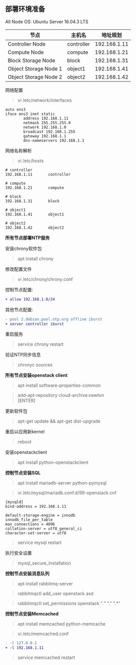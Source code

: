 部署环境准备
------

All Node OS: Ubuntu Server 16.04.3 LTS  

| 节点 | 主机名 | 地址规划 |
| ---- | ----- | ------- |
| Controller Node | controller | 192.168.1.11 |
| Compute Node | compute | 192.168.1.21 |
| Block Storage Node | block | 192.168.1.31 |
| Object Storage Node 1 | object1 | 192.168.1.41 |
| Object Storage Node 2 | object2 | 192.168.1.42 |

网络配置  
> vi /etc/network/interfaces  
```
auto ens3
iface ens3 inet static
        address 192.168.1.11
        netmask 255.255.255.0
        network 192.168.1.0
        broadcast 192.168.1.255
        gateway 192.168.1.1
        dns-nameservers 192.168.1.1
```

网络名称解析  
> vi /etc/hosts

```
# controller
192.168.1.11       controller

# compute
192.168.1.21       compute

# block
192.168.1.31       block

# object1
192.168.1.41       object1

# object2
192.168.1.42       object2
```
**所有节点部署NTP服务**  

安装chrony软件包  
> apt install chrony  

修改配置文件  
> vi /etc/chrony/chrony.conf  

控制节点配置:  
```diff
+ allow 192.168.1.0/24
```

其他节点配置:  
```diff
- pool 2.debian.pool.ntp.org offline iburst
+ server controller iburst
```

重启服务  
> service chrony restart  

验证NTP同步信息  
> chronyc sources

**所有节点安装openstack client**  
> apt install software-properties-common

> add-apt-repository cloud-archive:newton  
[ENTER]

更新软件包  

> apt-get update && apt-get dist-upgrade

重启以应用新kernel  

> reboot

安装openstackclient  

> apt install python-openstackclient

**控制节点安装SQL**
> apt install mariadb-server python-pymysql

> vi /etc/mysql/mariadb.conf.d/99-openstack.cnf
```
[mysqld]
bind-address = 192.168.1.11

default-storage-engine = innodb
innodb_file_per_table
max_connections = 4096
collation-server = utf8_general_ci
character-set-server = utf8
```
> service mysql restart

执行安全设置
> mysql_secure_installation

**控制节点安装消息队列**  

> apt install rabbitmq-server

> rabbitmqctl add_user openstack asd

> rabbitmqctl set_permissions openstack ".*" ".*" ".*"

**控制节点安装Memcached**

> apt install memcached python-memcache

> vi /etc/memcached.conf
```diff
- -l 127.0.0.1
+ -l 192.168.1.11
```
> service memcached restart
